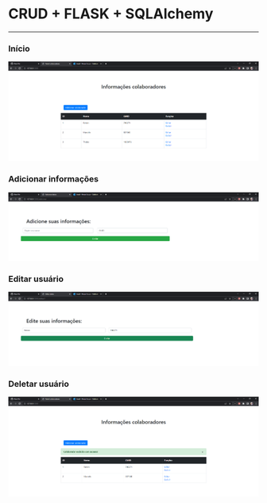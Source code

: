 # CRUD + FLASK + SQLAlchemy
<hr>


### Início
![None](crud1.png)

### Adicionar informações
![None](crud2.png)

### Editar usuário
![None](crud4.png)

### Deletar usuário
![None](crud3.png)


